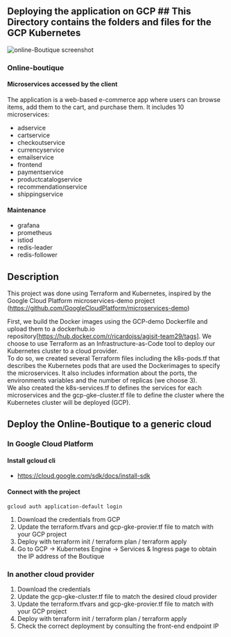 ## Deploying the application on GCP				##  This Directory contains the folders and files for the GCP Kubernetes

![online-Boutique screenshot]()				

### Online-boutique				

#### Microservices accessed by the client				
The application is a web-based e-commerce app where users can browse items, add them to the cart, and purchase them. It includes 10 microservices:				
- adservice				
- cartservice				
- checkoutservice				
- currencyservice				
- emailservice				
- frontend				
- paymentservice				
- productcatalogservice				
- recommendationservice				
- shippingservice				

#### Maintenance				
- grafana				
- prometheus				
- istiod				
- redis-leader				
- redis-follower				

## Description				

This project was done using Terraform and Kubernetes, inspired by the Google Cloud Platform microservices-demo project (https://github.com/GoogleCloudPlatform/microservices-demo)				

First, we build the Docker images using the GCP-demo Dockerfile and upload them to a dockerhub.io repository[https://hub.docker.com/r/ricardojss/agisit-team29/tags]. We choose to use Terraform as an Infrastructure-as-Code tool to deploy our Kubernetes cluster to a cloud provider.				
To do so, we created several Terraform files including the k8s-pods.tf that describes the Kubernetes pods that are used the Dockerimages to specify the microservices. It also includes information about the ports, the environments variables and the number of replicas (we choose 3).				
We also created the k8s-services.tf to defines the services for each microservices and the gcp-gke-cluster.tf file to define the cluster where the Kubernetes cluster will be deployed (GCP).				

## Deploy the Online-Boutique to a generic cloud				

### In Google Cloud Platform				
#### Install gcloud cli				
- https://cloud.google.com/sdk/docs/install-sdk				

#### Connect with the project				
`gcloud auth application-default login`				

1) Download the credentials from GCP				
2) Update the terraform.tfvars and gcp-gke-provier.tf file to match with your GCP project				
3) Deploy with terraform init / terraform plan / terraform apply				
4) Go to GCP -> Kubernetes Engine -> Services & Ingress page to obtain the IP address of the Boutique				

### In another cloud provider 				
1) Download the credentials				
2) Update the gcp-gke-cluster.tf file to match the desired cloud provider				
2) Update the terraform.tfvars and gcp-gke-provier.tf file to match with your GCP project				
3) Deploy with terraform init / terraform plan / terraform apply				
4) Check the correct deployment by consulting the front-end endpoint IP

